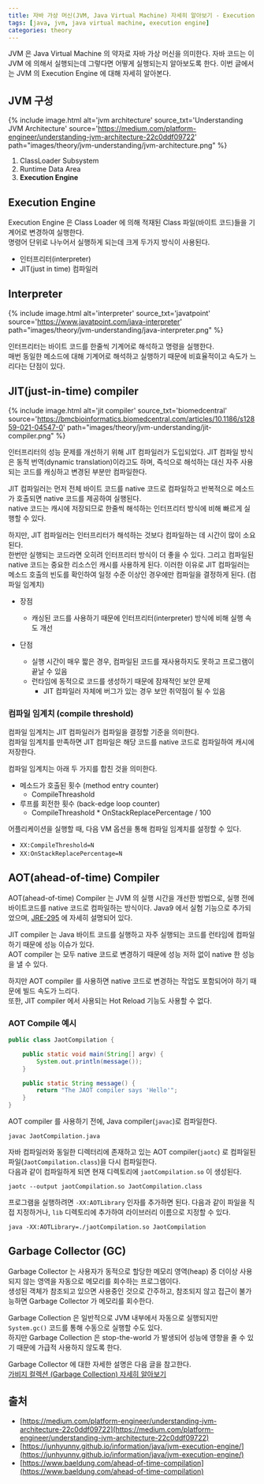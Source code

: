```yaml
---
title: 자바 가상 머신(JVM, Java Virtual Machine) 자세히 알아보기 - Execution Engine
tags: [java, jvm, java virtual machine, execution engine]
categories: theory
---
```


JVM 은 Java Virtual Machine 의 약자로 자바 가상 머신을 의미한다.
자바 코드는 이 JVM 에 의해서 실행되는데 그렇다면 어떻게 실행되는지 알아보도록 한다.
이번 글에서는 JVM 의 Execution Engine 에 대해 자세히 알아본다.

<!--more-->

## JVM 구성

{% include image.html alt='jvm architecture' source_txt='Understanding JVM Architecture' source='https://medium.com/platform-engineer/understanding-jvm-architecture-22c0ddf09722' path="images/theory/jvm-understanding/jvm-architecture.png" %}

1. ClassLoader Subsystem
2. Runtime Data Area
3. **Execution Engine**

## Execution Engine

Execution Engine 은 Class Loader 에 의해 적재된 Class 파일(바이트 코드)들을 기계어로 변경하여 실행한다.  
명령어 단위로 나누어서 실행하게 되는데 크게 두가지 방식이 사용된다. 

- 인터프리터(interpreter)
- JIT(just in time) 컴파일러

## Interpreter

{% include image.html alt='interpreter' source_txt='javatpoint' source='https://www.javatpoint.com/java-interpreter' path="images/theory/jvm-understanding/java-interpreter.png" %}

인터프리터는 바이트 코드를 한줄씩 기계어로 해석하고 명령을 실행한다.  
매번 동일한 메소드에 대해 기계어로 해석하고 실행하기 때문에 비효율적이고 속도가 느리다는 단점이 있다.

## JIT(just-in-time) compiler

{% include image.html alt='jit compiler' source_txt='biomedcentral' source='https://bmcbioinformatics.biomedcentral.com/articles/10.1186/s12859-021-04547-0' path="images/theory/jvm-understanding/jit-compiler.png" %}

인터프리터의 성능 문제를 개선하기 위해 JIT 컴파일러가 도입되었다.
JIT 컴파일 방식은 동적 번역(dynamic translation)이라고도 하며, 
즉석으로 해석하는 대신 자주 사용되는 코드를 캐싱하고 변경된 부분만 컴파일한다.

JIT 컴파일러는 먼저 전체 바이트 코드를 native 코드로 컴파일하고 반복적으로 메소드가 호출되면 native 코드를 제공하여 실행된다.  
native 코드는 캐시에 저장되므로 한줄씩 해석하는 인터프리터 방식에 비해 빠르게 실행할 수 있다.

하지만, JIT 컴파일러는 인터프리터가 해석하는 것보다 컴파일하는 데 시간이 많이 소요된다.  
한번만 실행되는 코드라면 오히려 인터프리터 방식이 더 좋을 수 있다. 
그리고 컴파일된 native 코드는 중요한 리소스인 캐시를 사용하게 된다. 
이러한 이유로 JIT 컴파일러는 메소드 호출의 빈도를 확인하여 일정 수준 이상인 경우에만 컴파일을 결정하게 된다. (컴파일 임계치)

- 장점
  - 캐싱된 코드를 사용하기 때문에 인터프리터(interpreter) 방식에 비해 실행 속도 개선

- 단점
  - 실행 시간이 매우 짧은 경우, 컴파일된 코드를 재사용하지도 못하고 프로그램이 끝날 수 있음
  - 런타임에 동적으로 코드를 생성하기 때문에 잠재적인 보안 문제
      - JIT 컴파일러 자체에 버그가 있는 경우 보안 취약점이 될 수 있음

### 컴파일 임계치 (compile threshold)

컴파일 임계치는 JIT 컴파일러가 컴파일을 결정할 기준을 의미한다.  
컴파일 임계치를 만족하면 JIT 컴파일은 해당 코드를 native 코드로 컴파일하여 캐시에 저장한다.

컴파일 임계치는 아래 두 가지를 합친 것을 의미한다.
- 메소드가 호출된 횟수 (method entry counter)
  - CompileThreashold
- 루프를 회전한 횟수 (back-edge loop counter)
  - CompileThreashold * OnStackReplacePercentage / 100
  
어플리케이션을 실행할 때, 다음 VM 옵션을 통해 컴파일 임계치를 설정할 수 있다.
- `XX:CompileThreshold=N` 
- `XX:OnStackReplacePercentage=N`

## AOT(ahead-of-time) Compiler

AOT(ahead-of-time) Compiler 는 JVM 의 실행 시간을 개선한 방법으로,
실행 전에 바이트코드를 native 코드로 컴파일하는 방식이다.
Java9 에서 실험 기능으로 추가되었으며, [JRE-295](https://openjdk.java.net/jeps/295) 에 자세히 설명되어 있다.  

JIT compiler 는 Java 바이트 코드를 실행하고 자주 실행되는 코드를 런타임에 컴파일 하기 때문에 성능 이슈가 있다.  
AOT compiler 는 모두 native 코드로 변경하기 때문에 성능 저하 없이 native 한 성능을 낼 수 있다.  

하지만 AOT compiler 를 사용하면 native 코드로 변경하는 작업도 포함되어야 하기 때문에 빌드 속도가 느리다.  
또한, JIT compiler 에서 사용되는 Hot Reload 기능도 사용할 수 없다.   

### AOT Compile 예시 

```java
public class JaotCompilation {

    public static void main(String[] argv) {
        System.out.println(message());
    }

    public static String message() {
        return "The JAOT compiler says 'Hello'";
    }
}
```

AOT compiler 를 사용하기 전에, Java compiler(`javac`)로 컴파일한다.

```shell
javac JaotCompilation.java
```

자바 컴파일러와 동일한 디렉터리에 존재하고 있는 AOT compiler(`jaotc`) 로 컴파일된 파일(`JaotCompilation.class`)을 다시 컴파일한다.  
다음과 같이 컴파일하게 되면 현재 디렉토리에 `jaotCompilation.so` 이 생성된다. 

```shell
jaotc --output jaotCompilation.so JaotCompilation.class
```

프로그램을 실행하려면 `-XX:AOTLibrary` 인자를 추가하면 된다.
다음과 같이 파일을 직접 지정하거나, `lib` 디렉토리에 추가하여 라이브러리 이름으로 지정할 수 있다.

```shell
java -XX:AOTLibrary=./jaotCompilation.so JaotCompilation
```

## Garbage Collector (GC)

Garbage Collector 는 사용자가 동적으로 할당한 메모리 영역(heap) 중 더이상 사용되지 않는 영역을 자동으로 메모리를 회수하는 프로그램이다.  
생성된 객체가 참조되고 있으면 사용중인 것으로 간주하고, 참조되지 않고 접근이 불가능하면 Garbage Collector 가 메모리를 회수한다.

Garbage Collection 은 일반적으로 JVM 내부에서 자동으로 실행되지만 `System.gc()` 코드를 통해 수동으로 실행할 수도 있다.   
하지만 Garbage Collection 은 stop-the-world 가 발생되어 성능에 영향을 줄 수 있기 때문에 가급적 사용하지 않도록 한다.

Garbage Collector 에 대한 자세한 설명은 다음 글을 참고한다.  
[가비지 컬렉션 (Garbage Collection) 자세히 알아보기](/theory/2022/03/07/garbage-collection/)


## 출처
- [https://medium.com/platform-engineer/understanding-jvm-architecture-22c0ddf09722](https://medium.com/platform-engineer/understanding-jvm-architecture-22c0ddf09722)
- [https://junhyunny.github.io/information/java/jvm-execution-engine/](https://junhyunny.github.io/information/java/jvm-execution-engine/)
- [https://www.baeldung.com/ahead-of-time-compilation](https://www.baeldung.com/ahead-of-time-compilation)